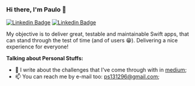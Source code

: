 ### Hi there, I'm Paulo 👋


[![Linkedin Badge](https://img.shields.io/badge/LinkedIn-0077B5?style=for-the-badge&logo=linkedin&logoColor=white)](https://www.linkedin.com/in/pssr)
[![Linkedin Badge](https://img.shields.io/badge/Medium-12100E?style=for-the-badge&logo=medium&logoColor=white)](https://medium.com/@paulossr)

My objective is to deliver great, testable and maintainable Swift apps, that can stand through the test of time (and of users 😁). Delivering a nice experience for everyone!

**Talking about Personal Stuffs:**

- 📝 I write about the challenges that I've come through with in [medium](https://medium.com/@paulossr);
- 📫 You can reach me by e-mail too: ps131296@gmail.com;
